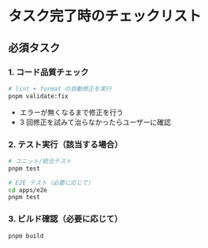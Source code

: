 # タスク完了時のチェックリスト

## 必須タスク

### 1. コード品質チェック

```bash
# lint + format の自動修正を実行
pnpm validate:fix
```

- エラーが無くなるまで修正を行う
- 3 回修正を試みて治らなかったらユーザーに確認

### 2. テスト実行（該当する場合）

```bash
# ユニット/統合テスト
pnpm test

# E2E テスト（必要に応じて）
cd apps/e2e
pnpm test
```

### 3. ビルド確認（必要に応じて）

```bash
pnpm build
```
